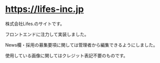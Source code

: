 # https://lifes-inc.jp

株式会社Lifes.のサイトです。

フロントエンドに注力して実装しました。

News欄・採用の募集要項に関しては管理者から編集できるようにしました。

使用している画像に関してはクレジット表記不要のものです。
